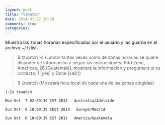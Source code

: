 ```yaml
---
layout: post
title: "tzwatch"
date: 2014-01-27 20:10
comments: true
categories: 
---
```

Muestra las zonas horarias especificadas por el usuario y las guarda en el archivo ~/.tzlist. 

>$ tzwatch -c (Lanzar tantas veces como de zonas horarias se quiere disponer de información y seguir las instrucciones: Add Zone, Americas, 26 [Guatemala], mostrará la información y preguntará si es correcta, 1 [yes] y Done [salir])

>$ tzwatch (Mostrará hora local de cada una de las zonas elegidas)

	[~]$ tzwatch

	Mon Oct  7 02:39:39 CST 2013   Australia/Adelaide

	Sun Oct  6 18:09:39 CEST 2013   Europe/Madrid

	Sun Oct  6 10:09:39 CST 2013   America/Guatemala

